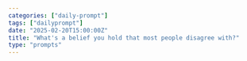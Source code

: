 ```yaml
---
categories: ["daily-prompt"]
tags: ["dailyprompt"]
date: "2025-02-20T15:00:00Z"
title: "What's a belief you hold that most people disagree with?"
type: "prompts"
---
```

